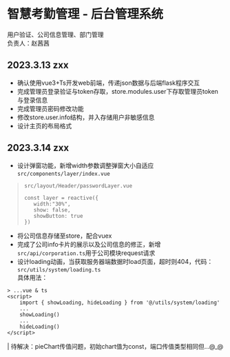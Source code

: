 # 智慧考勤管理 - 后台管理系统
用户验证、公司信息管理、部门管理  
负责人：赵茜茜
## 2023.3.13 zxx
* 确认使用vue3+Ts开发web前端，传递json数据与后端flask程序交互
* 完成管理员登录验证与token存取，store.modules.user下存取管理员token与登录信息
* 完成管理员密码修改功能
* 修改store.user.info结构，并入存储用户非敏感信息
* 设计主页的布局格式
## 2023.3.14 zxx
* 设计弹窗功能，新增width参数调整弹窗大小自适应`src/components/layer/index.vue`
> `src/layout/Header/passwordLayer.vue` 
> ```  
> const layer = reactive({
>    width:"30%",
>    show: false,
>    showButton: true
> }) 
> ```
* 将公司信息存储至store，配合vuex
* 完成了公司info卡片的展示以及公司信息的修正，新增`src/api/corporation.ts`用于公司模块request请求
* 设计loading动画，当获取服务器端数据时load页面，超时则404，代码：`src/utils/system/loading.ts`<br/>
具体用法：
```angular2html
> ...vue & ts
<script>
    import { showLoading, hideLoading } from '@/utils/system/loading'
    ...
    showLoading()
    ...
    hideLoading()
</script>
```
| 待解决：pieChart传值问题，初始chart值为const，端口传值类型相同但...@_@